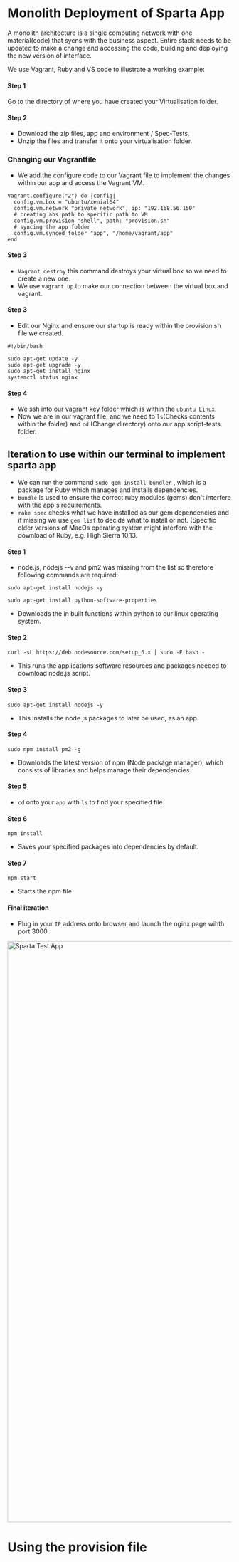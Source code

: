 <h1>Monolith Deployment of Sparta App</h1>

A monolith architecture is a single computing network with one material(code) that sycns with the business aspect. Entire stack needs to be updated to make a change and accessing the code, building and deploying the new version of interface.

We use Vagrant, Ruby and VS code to illustrate a working example:

<h4>Step 1</h4>

Go to the directory of where you have created your Virtualisation folder.

<h4>Step 2</h4>

- Download the zip files, app and environment / Spec-Tests.
- Unzip the files and transfer it onto your virtualisation folder.

<h3>Changing our Vagrantfile</h3>

- We add the configure code to our Vagrant file to implement the changes within our app and access the Vagrant VM.

```
Vagrant.configure("2") do |config|
  config.vm.box = "ubuntu/xenial64"
  config.vm.network "private_network", ip: "192.168.56.150"
  # creating abs path to specific path to VM
  config.vm.provision "shell", path: "provision.sh"
  # syncing the app folder
  config.vm.synced_folder "app", "/home/vagrant/app"  
end

```
<h4>Step 3</h4>

- `Vagrant destroy` this command destroys your virtual box so we need to create a new one.
- We use `vagrant up` to make our connection between the virtual box and vagrant. 

<h4>Step 3</h4>

- Edit our Nginx and ensure our startup is ready within the provision.sh file we created.

```
#!/bin/bash

sudo apt-get update -y
sudo apt-get upgrade -y
sudo apt-get install nginx
systemctl status nginx

```
<h4>Step 4</h4>

- We ssh into our vagrant key folder which is within the `ubuntu Linux`.
- Now we are in our vagrant file, and we need to `ls`(Checks contents within the folder) and `cd` (Change directory) onto our app script-tests folder.

<h2>Iteration to use within our terminal to implement sparta app</h2>

- We can run the command `sudo gem install bundler` , which is a package for Ruby which manages and installs dependencies.
- `bundle` is used to ensure the correct ruby modules (gems) don't interfere with the app's requirements.
- `rake spec` checks what we have installed as our gem dependencies and if missing we use `gem list` to decide what to install or not. (Specific older versions of MacOs operating system might interfere with the download of Ruby, e.g. High Sierra 10.13. 

<h4>Step 1</h4>

 - node.js, nodejs --v and pm2 was missing from the list so therefore following commands are required:

`sudo apt-get install nodejs -y`

`sudo apt-get install python-software-properties`

- Downloads the in built functions within python to our linux operating system.

<h4>Step 2</h4>

`curl -sL https://deb.nodesource.com/setup_6.x | sudo -E bash -`

- This runs the applications software resources and packages needed to download node.js script.

<h4>Step 3 </h4>

`sudo apt-get install nodejs -y`

- This installs the node.js packages to later be used, as an app. 

<h4>Step 4</h4>

`sudo npm install pm2 -g`

- Downloads the latest version of npm (Node package manager), which consists of libraries and helps manage their dependencies.

<h4>Step 5</h4>

- `cd` onto your `app` with `ls` to find your specified file.

<h4>Step 6</h4>

`npm install` 

- Saves your specified packages into dependencies by default.

<h4>Step 7</h4>

`npm start`

- Starts the npm file

<h4>Final iteration</h4>

- Plug in your `IP` address onto browser and launch the nginx page wihth port 3000.

<img width="1306" alt="Sparta Test App" src="https://user-images.githubusercontent.com/126012715/232857883-0b546a1b-05c5-4533-9daf-339bf0fa909c.png">


<h1>Using the provision file</h1>
